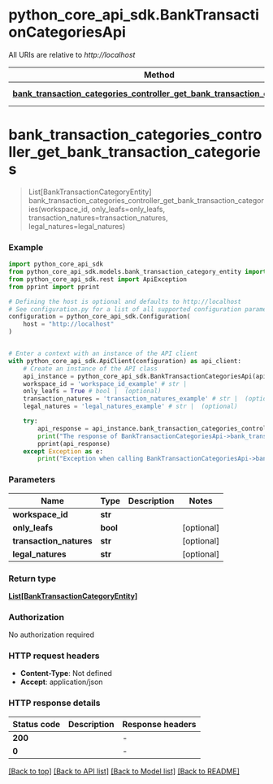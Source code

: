 # python_core_api_sdk.BankTransactionCategoriesApi

All URIs are relative to *http://localhost*

Method | HTTP request | Description
------------- | ------------- | -------------
[**bank_transaction_categories_controller_get_bank_transaction_categories**](BankTransactionCategoriesApi.md#bank_transaction_categories_controller_get_bank_transaction_categories) | **GET** /workspaces/{workspaceId}/bank/transactions/categories | 


# **bank_transaction_categories_controller_get_bank_transaction_categories**
> List[BankTransactionCategoryEntity] bank_transaction_categories_controller_get_bank_transaction_categories(workspace_id, only_leafs=only_leafs, transaction_natures=transaction_natures, legal_natures=legal_natures)



### Example


```python
import python_core_api_sdk
from python_core_api_sdk.models.bank_transaction_category_entity import BankTransactionCategoryEntity
from python_core_api_sdk.rest import ApiException
from pprint import pprint

# Defining the host is optional and defaults to http://localhost
# See configuration.py for a list of all supported configuration parameters.
configuration = python_core_api_sdk.Configuration(
    host = "http://localhost"
)


# Enter a context with an instance of the API client
with python_core_api_sdk.ApiClient(configuration) as api_client:
    # Create an instance of the API class
    api_instance = python_core_api_sdk.BankTransactionCategoriesApi(api_client)
    workspace_id = 'workspace_id_example' # str | 
    only_leafs = True # bool |  (optional)
    transaction_natures = 'transaction_natures_example' # str |  (optional)
    legal_natures = 'legal_natures_example' # str |  (optional)

    try:
        api_response = api_instance.bank_transaction_categories_controller_get_bank_transaction_categories(workspace_id, only_leafs=only_leafs, transaction_natures=transaction_natures, legal_natures=legal_natures)
        print("The response of BankTransactionCategoriesApi->bank_transaction_categories_controller_get_bank_transaction_categories:\n")
        pprint(api_response)
    except Exception as e:
        print("Exception when calling BankTransactionCategoriesApi->bank_transaction_categories_controller_get_bank_transaction_categories: %s\n" % e)
```



### Parameters


Name | Type | Description  | Notes
------------- | ------------- | ------------- | -------------
 **workspace_id** | **str**|  | 
 **only_leafs** | **bool**|  | [optional] 
 **transaction_natures** | **str**|  | [optional] 
 **legal_natures** | **str**|  | [optional] 

### Return type

[**List[BankTransactionCategoryEntity]**](BankTransactionCategoryEntity.md)

### Authorization

No authorization required

### HTTP request headers

 - **Content-Type**: Not defined
 - **Accept**: application/json

### HTTP response details

| Status code | Description | Response headers |
|-------------|-------------|------------------|
**200** |  |  -  |
**0** |  |  -  |

[[Back to top]](#) [[Back to API list]](../README.md#documentation-for-api-endpoints) [[Back to Model list]](../README.md#documentation-for-models) [[Back to README]](../README.md)


